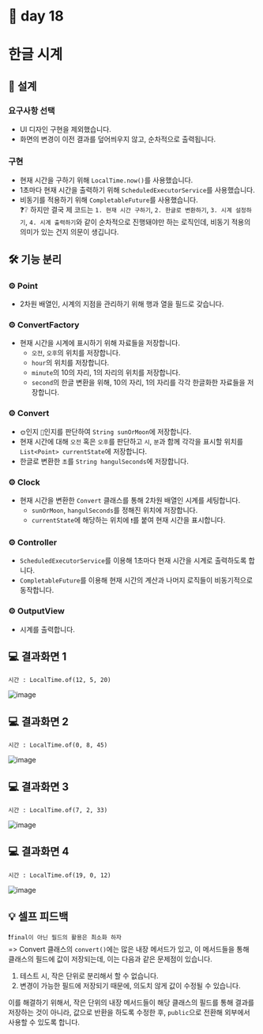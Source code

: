 # 📅 day 18
# 한글 시계

## 📝 설계

### 요구사항 선택
- UI 디자인 구현을 제외했습니다.
- 화면의 변경이 이전 결과를 덮어씌우지 않고, 순차적으로 출력됩니다.

### 구현
- 현재 시간을 구하기 위해 `LocalTime.now()`를 사용했습니다.
- 1초마다 현재 시간을 출력하기 위해 `ScheduledExecutorService`를 사용했습니다.
- 비동기를 적용하기 위해 `CompletableFuture`를 사용했습니다.
<br>❓❔ 하지만 결국 제 코드는 `1. 현재 시간 구하기`, `2. 한글로 변환하기`, `3. 시계 설정하기`, `4. 시계 출력하기`와 같이  순차적으로 진행돼야만 하는 로직인데, 
비동기 적용의 의미가 있는 건지 의문이 생깁니다.

## 🛠️ 기능 분리

### ⚙️ Point

- 2차원 배열인, 시계의 지점을 관리하기 위해 행과 열을 필드로 갖습니다.

### ⚙️ ConvertFactory

- 현재 시간을 시계에 표시하기 위해 자료들을 저장합니다.
  - `오전`, `오후`의 위치를 저장합니다.
  - `hour`의 위치를 저장합니다.
  - `minute`의 10의 자리, 1의 자리의 위치를 저장합니다.
  - `second`의 한글 변환을 위해, 10의 자리, 1의 자리를 각각 한글화한 자료들을 저장합니다.

### ⚙️ Convert

- `🌞`인지 `🌛`인지를 판단하여 `String sunOrMoon`에 저장합니다.
- 현재 시간에 대해 `오전` 혹은 `오후`를 판단하고 `시`, `분`과 함께 각각을 표시할 위치를 `List<Point> currentState`에 저장합니다.
- 한글로 변환한 `초`를 `String hangulSeconds`에 저장합니다.

### ⚙️ Clock

- 현재 시간을 변환한 `Convert` 클래스를 통해 2차원 배열인 시계를 세팅합니다.
  - `sunOrMoon`, `hangulSeconds`를 정해진 위치에 저장합니다.
  - `currentState`에 해당하는 위치에 `❗`를 붙여 현재 시간을 표시합니다.

### ⚙️ Controller

- `ScheduledExecutorService`를 이용해 1초마다 현재 시간을 시계로 출력하도록 합니다.
- `CompletableFuture`를 이용해 현재 시간의 계산과 나머지 로직들이 비동기적으로 동작합니다.

### ⚙️ OutputView

- 시계를 출력합니다.

## 💻 결과화면 1

`시간 : LocalTime.of(12, 5, 20)`

![image](https://github.com/yonghyeonpark/Codesquad-Programming-Practice/assets/126778700/bf78496e-98d0-4397-995b-29d3d5e73bdf)

## 💻 결과화면 2

`시간 : LocalTime.of(0, 8, 45)`

![image](https://github.com/yonghyeonpark/Codesquad-Programming-Practice/assets/126778700/05ff4614-6900-47ef-a1ad-ee8923ed975e)

## 💻 결과화면 3

`시간 : LocalTime.of(7, 2, 33)`

![image](https://github.com/yonghyeonpark/Codesquad-Programming-Practice/assets/126778700/01ab6fbe-8c8e-4ea8-9d67-8d92d44cdf6e)

## 💻 결과화면 4

`시간 : LocalTime.of(19, 0, 12)`

![image](https://github.com/yonghyeonpark/Codesquad-Programming-Practice/assets/126778700/55d5297d-c190-4b75-a2e4-5984a0109a0e)

## 💡 셀프 피드백

❗`final이 아닌 필드의 활용은 최소화 하자` 
<br>=> Convert 클래스의 `convert()`에는 많은 내장 메서드가 있고, 이 메서드들을 통해 클래스의 필드에 값이 저장되는데, 이는 다음과 같은 문제점이 있습니다.

1. 테스트 시, 작은 단위로 분리해서 할 수 없습니다.
2. 변경이 가능한 필드에 저장되기 때문에, 의도치 않게 값이 수정될 수 있습니다.

이를 해결하기 위해서, 작은 단위의 내장 메서드들이 해당 클래스의 필드를 통해 결과를 저장하는 것이 아니라, 값으로 반환을 하도록 수정한 후, `public`으로 전환해 외부에서 사용할 수 있도록 합니다.
